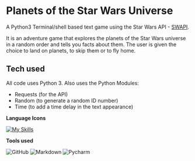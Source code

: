# Planets of the Star Wars Universe

A Python3 Terminal/shell based text game using the Star Wars API - [SWAPI](https://swapi.dev/).

It is an adventure game that explores the planets of the Star Wars universe in a random order 
and tells you facts about them. The user is given the choice to land on planets, to skip them or to fly home.

## Tech used

All code uses Python 3.
Also uses the Python Modules:
- Requests (for the API)
- Random (to generate a random ID number)
- Time (to add a time delay in the text appearance)

**Language Icons**

[![My Skills](https://skillicons.dev/icons?i=python,&perline=9)](https://skillicons.dev)

**Tools used**

![GitHub](https://camo.githubusercontent.com/cca71357fe98ec5f8cd6ebab9044ad2901f4b64ebda379ac81608ed9f1caa1a0/68747470733a2f2f696d672e736869656c64732e696f2f7374617469632f76313f7374796c653d666f722d7468652d6261646765266d6573736167653d47697448756226636f6c6f723d313831373137266c6f676f3d476974487562266c6f676f436f6c6f723d464646464646266c6162656c3d) ![Markdown](https://img.shields.io/badge/markdown-%23000000.svg?style=for-the-badge&logo=markdown&logoColor=white) ![Pycharm](https://img.shields.io/badge/pycharm-%23000000.svg?style=for-the-badge&logo=pycharm&logoColor=white)